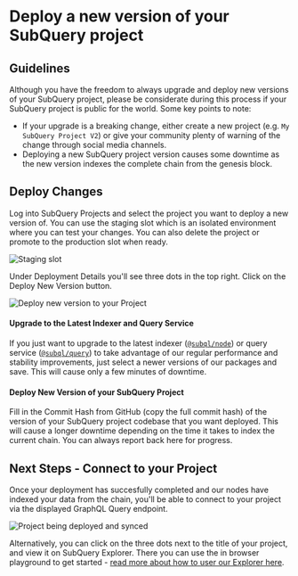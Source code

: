 # Deploy a new version of your SubQuery project

## Guidelines

Although you have the freedom to always upgrade and deploy new versions of your SubQuery project, please be considerate during this process if your SubQuery project is public for the world. Some key points to note:
- If your upgrade is a breaking change, either create a new project (e.g. `My SubQuery Project V2`) or give your community plenty of warning of the change through social media channels.
- Deploying a new SubQuery project version causes some downtime as the new version indexes the complete chain from the genesis block.

## Deploy Changes

Log into SubQuery Projects and select the project you want to deploy a new version of. You can use the staging slot which is an isolated environment where you can test your changes. You can also delete the project or promote to the production slot when ready.

![Staging slot](/assets/img/staging_slot.png)

Under Deployment Details you'll see three dots in the top right. Click on the Deploy New Version button.

![Deploy new version to your Project](/assets/img/projects-second-deploy.png)

#### Upgrade to the Latest Indexer and Query Service

If you just want to upgrade to the latest indexer ([`@subql/node`](https://www.npmjs.com/package/@subql/node)) or query service ([`@subql/query`](https://www.npmjs.com/package/@subql/query)) to take advantage of our regular performance and stability improvements, just select a newer versions of our packages and save. This will cause only a few minutes of downtime.

#### Deploy New Version of your SubQuery Project

Fill in the Commit Hash from GitHub (copy the full commit hash) of the version of your SubQuery project codebase that you want deployed. This will cause a longer downtime depending on the time it takes to index the current chain. You can always report back here for progress.

## Next Steps - Connect to your Project
Once your deployment has succesfully completed and our nodes have indexed your data from the chain, you'll be able to connect to your project via the displayed GraphQL Query endpoint.

![Project being deployed and synced](/assets/img/projects-deploy-sync.png)

Alternatively, you can click on the three dots next to the title of your project, and view it on SubQuery Explorer. There you can use the in browser playground to get started - [read more about how to user our Explorer here](../query/query.md).
